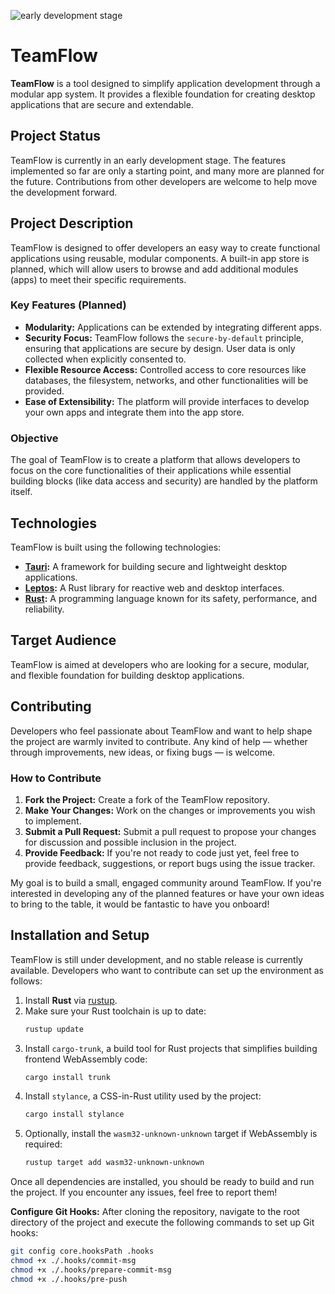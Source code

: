 ![early development stage](https://img.shields.io/badge/early%20development%20stage-red?style=plastic)

# TeamFlow

**TeamFlow** is a tool designed to simplify application development through a modular app system. It provides a flexible foundation for creating desktop applications that are secure and extendable.

## Project Status

TeamFlow is currently in an early development stage. The features implemented so far are only a starting point, and many more are planned for the future. Contributions from other developers are welcome to help move the development forward.

## Project Description

TeamFlow is designed to offer developers an easy way to create functional applications using reusable, modular components. A built-in app store is planned, which will allow users to browse and add additional modules (apps) to meet their specific requirements.

### Key Features (Planned)

- **Modularity:** Applications can be extended by integrating different apps.
- **Security Focus:** TeamFlow follows the `secure-by-default` principle, ensuring that applications are secure by design. User data is only collected when explicitly consented to.
- **Flexible Resource Access:** Controlled access to core resources like databases, the filesystem, networks, and other functionalities will be provided.
- **Ease of Extensibility:** The platform will provide interfaces to develop your own apps and integrate them into the app store.

### Objective

The goal of TeamFlow is to create a platform that allows developers to focus on the core functionalities of their applications while essential building blocks (like data access and security) are handled by the platform itself.

## Technologies

TeamFlow is built using the following technologies:

- **[Tauri](https://tauri.app/):** A framework for building secure and lightweight desktop applications.
- **[Leptos](https://github.com/leptos-rs/leptos):** A Rust library for reactive web and desktop interfaces.
- **[Rust](https://www.rust-lang.org/):** A programming language known for its safety, performance, and reliability.

## Target Audience

TeamFlow is aimed at developers who are looking for a secure, modular, and flexible foundation for building desktop applications.

## Contributing

Developers who feel passionate about TeamFlow and want to help shape the project are warmly invited to contribute. Any kind of help — whether through improvements, new ideas, or fixing bugs — is welcome.

### How to Contribute

1. **Fork the Project:** Create a fork of the TeamFlow repository.
2. **Make Your Changes:** Work on the changes or improvements you wish to implement.
3. **Submit a Pull Request:** Submit a pull request to propose your changes for discussion and possible inclusion in the project.
4. **Provide Feedback:** If you're not ready to code just yet, feel free to provide feedback, suggestions, or report bugs using the issue tracker.

My goal is to build a small, engaged community around TeamFlow. If you're interested in developing any of the planned features or have your own ideas to bring to the table, it would be fantastic to have you onboard!

## Installation and Setup

TeamFlow is still under development, and no stable release is currently available. Developers who want to contribute can set up the environment as follows:

1. Install **Rust** via [rustup](https://rustup.rs/).
2. Make sure your Rust toolchain is up to date:
   ```bash
   rustup update
   ```
3. Install `cargo-trunk`, a build tool for Rust projects that simplifies building frontend WebAssembly code:
   ```bash
   cargo install trunk
   ```
4. Install `stylance`, a CSS-in-Rust utility used by the project:
   ```bash
   cargo install stylance
   ```
5. Optionally, install the `wasm32-unknown-unknown` target if WebAssembly is required:
   ```bash
   rustup target add wasm32-unknown-unknown
   ```

Once all dependencies are installed, you should be ready to build and run the project. If you encounter any issues, feel free to report them!

**Configure Git Hooks:**
After cloning the repository, navigate to the root directory of the project and execute the following commands to set up Git hooks:
   ```bash
   git config core.hooksPath .hooks
   chmod +x ./.hooks/commit-msg
   chmod +x ./.hooks/prepare-commit-msg
   chmod +x ./.hooks/pre-push
   ```